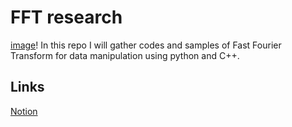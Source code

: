 # FFT research
[image](cover.jpeg)!
In this repo I will gather codes and samples of Fast Fourier Transform for data manipulation using python and C++.

## Links
[Notion](https://thisismeamir.notion.site/Fast-Fourier-Transform-8225af529e3643168e811751ff88c8cf)
